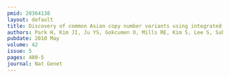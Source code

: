 ```yaml
---
pmid: 20364138
layout: default
title: Discovery of common Asian copy number variants using integrated high- resolution array CGH and massively parallel DNA sequencing.
authors: Park H, Kim JI, Ju YS, Gokcumen O, Mills RE, Kim S, Lee S, Suh D, Hong D, Kang HP, Yoo YJ, Shin JY, Kim HJ, Yavartanoo M, Chang YW, Ha JS, Chong W, Hwang GR, Darvishi K, Kim H, Yang SJ, Yang KS, Kim H, Hurles ME, Scherer SW, Carter NP, Tyler-Smith C, Lee C, Seo JS
pubdate: 2010 May
volume: 42
issue: 5
pages: 400-5
journal: Nat Genet
---
```

